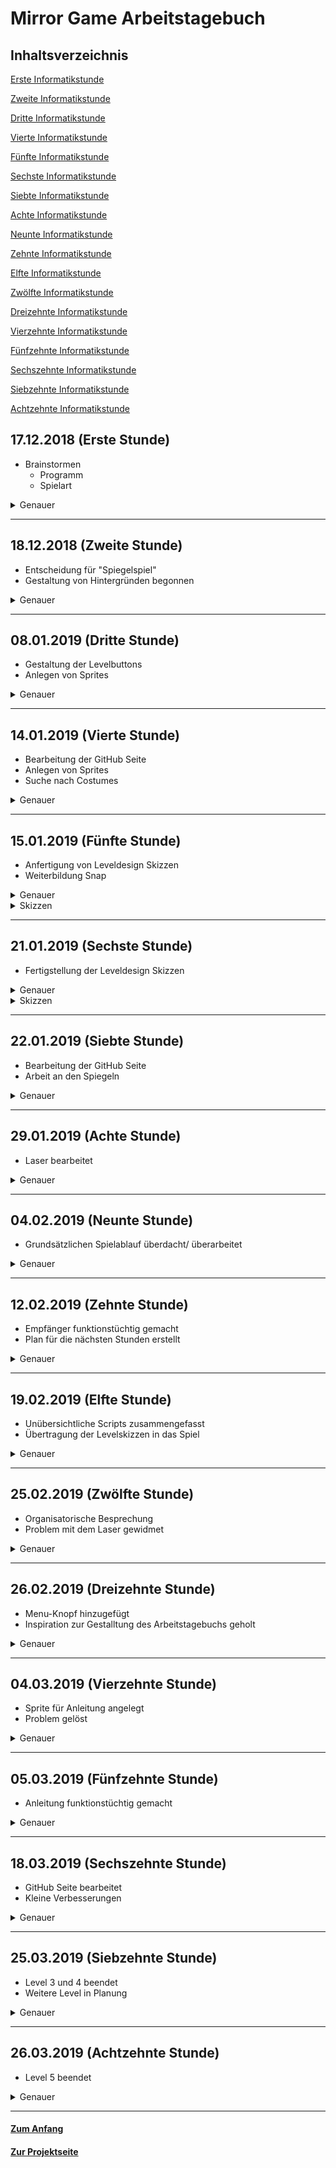 # Mirror Game Arbeitstagebuch

## Inhaltsverzeichnis <a name="Inhaltsverzeichnis"></a>

[Erste Informatikstunde](#eins)

[Zweite Informatikstunde](#zwei)

[Dritte Informatikstunde](#drei)

[Vierte Informatikstunde](#vier)

[Fünfte Informatikstunde](#fünf)

[Sechste Informatikstunde](#sechs)

[Siebte Informatikstunde](#sieben)

[Achte Informatikstunde](#acht)

[Neunte Informatikstunde](#neun)

[Zehnte Informatikstunde](#zehn)

[Elfte Informatikstunde](#elf)

[Zwölfte Informatikstunde](#zwölf)

[Dreizehnte Informatikstunde](#dreizehn)

[Vierzehnte Informatikstunde](#vierzehn)

[Fünfzehnte Informatikstunde](#fünfzehn)

[Sechszehnte Informatikstunde](#sechszehn)

[Siebzehnte Informatikstunde](#siebzehn)

[Achtzehnte Informatikstunde](#achtzehn)



## 17.12.2018 (Erste Stunde) <a name="eins"></a> 

*   Brainstormen
    - Programm
    - Spielart

<details>
  <summary>Genauer</summary> 
Da dies die erste Informatiktunde war, haben wir grundsätzlich überlegt welche Möglichkeiten wir für unser neues Projekt nutzen wollen. 
Greenfoot und Applab fielen allerdings raus, da wir uns im letzten Halbjahr intensiv in Snap reingearbeitet hatten, somit die
Grundfunktionen bereits gut beherrschten und ein anspruchvolleres Projekt in Angriff nehmen wollten. Dies wäre mit uns unbekannten Programmen nicht ohne sehr großen Zeitaufwand möglich gewesen.
    
Weitergehend haben wir gebrainstormed, ob wir ein weiteres Spiel, etwas nützliches oder doch etwas komplett anderes programmieren wollten. Überlegungen waren zum Beispiel Tetris, "Wer wird Millionär" oder 4 Bilder - 1 Wort nach zu programmieren, ein Storygame oder eine Art Spiegelspiel zu gestalten. Unser altes Memory Game weiter zu programmieren fiehl dabei raus, da wir für uns festgestellt haben, dass dies keine neuen Herausforderungen mehr bietet und somit keinen guten Anreiz bot, da wir natürlich nur was programmieren wollen, was uns auch Spaß macht.

Unser Ziel für die nächste Informatikstunde ist, dass wir uns auf ein Projekt geeinigt haben und vielleicht auch schon ein grobes Konzept für den Aufbau und Ablauf entwickelt haben. 
   </details>  <hr>
  


## 18.12.2018 (Zweite Stunde) <a name="zwei"></a> 

*   Entscheidung für "Spiegelspiel" 
*   Gestaltung von Hintergründen begonnen
    
<details>
  <summary>Genauer</summary> 
Nach einigen Überlegungen haben wir uns schließlich für das Spiegelspiel entschieden. Das grobe Konzept funktioniert wie folgt:
Zuerst wird ein Objekt aus einem "Sender" geschossen.
Dies soll im Endeffekt einen Empfänger erreichen. In der Zwischenzeit müssen Spiegel so eingestellt werden, dass das Objekt an ihnen im korrekten Winkel abprallt und Hindernisse und ähnliches umgeht. 

Somit gibt es mehrere Sachen die wir programmieren könnnen und müssen. Zum einen einen Laser, zum anderen Spiegel, welche den Laser reflektieren lassen. Dies wird nicht ganz einfach, aber ist auf jedenfall machbar. Wir haben dabei schon mehrere Ideen für die Umsetzung. Unter anderem könnten uns die Klonfunktionen und auch die Listen helfen. Zwei Sachen mit denen wir uns noch gar nicht auskennen, was also ganz interessant werden kann.

![Unbenannt](https://user-images.githubusercontent.com/42579285/54953790-5cd23e00-4f49-11e9-895f-1cb2e814ade3.png)

Daraufhin haben wir begonnen diese Idee in Snap zu verwirklichen. Angefangen mit dem Aussehen des Startbildschirms und der Levelauswahl, haben wir die Hintergründe in paint.net designt.

![start2](https://user-images.githubusercontent.com/42579285/51544472-4c75e800-1e60-11e9-8329-fc8c23fafac6.png)

Auch wenn die Bildqualtiät in Snap natürlich nicht die beste ist, ist es doch für unser Projekt vollkommen ausreichend, da für uns das Aussehen nicht an erster Stelle steht. Wie man schon am obigen Screenshot sehen kann, haben wir einen Start Knopf eingebaut. Durch das Anklicken des Start Knopf soll man nun zur Levelauswahl kommen. Die Levelauswahl soll dabei in den nächsten Stunden entstehen und mindestens sechs Level enthalten vielleicht aber auch mehr, was davon abhängt, wie viel Zeit wir haben.
</details> <hr>
 

## 08.01.2019 (Dritte Stunde) <a name="drei"></a> 

*   Gestaltung der Levelbuttons
*   Anlegen von Sprites

<details>
  <summary>Genauer</summary> 

Nachdem wir vor den Ferien schon mit den Hintergründen begonnen haben, setzen wir dies nun fort und erstellen zudem acht weitere Buttons, welche zu den jeweiligen Level führen werden. Wir haben uns jetzt also erstmal auf acht Level festgelegt, was eindeutig machbar ist, aber auch effektives Arbeiten benötigt. Zu jedem dieser Buttons wurde ein Sprite mit passendem Costume angelegt. Diese haben wir im vorhinein mit Hilfe von paint.net gestaltet.
        
![level 1 buis 8](https://user-images.githubusercontent.com/42579285/51106502-40e54a00-17ec-11e9-9229-18d016eaae20.png)
 
Darüber hinaus haben wir begonnen die Levelauswahl funktionstüchtig zu machen. Dies sieht noch ein wenig unübersichtlich aus vor allem dann, wenn wir alle acht Level fertiggestellt haben. Dafür müssen wir also noch eine Lösung suchen. Solange ist dies provisorisch und ist nur eine Notlösung, was seinen Zweck erfüllt. Auf die genaue und detaillierte Funktionsweise wird dann auch noch mal auf der Projektseite eingegangen.

![viel](https://user-images.githubusercontent.com/42579285/51544607-9a8aeb80-1e60-11e9-911f-b937c08e41e8.png)
</details> <hr>

## 14.01.2019 (Vierte Stunde) <a name="vier"></a> 

*   Bearbeitung der GitHub Seite 
*   Anlegen von Sprites
*   Suche nach Costumes
<details>
  <summary>Genauer</summary>
Anfangs haben wir unsere GitHub Seite auf den neusten Stand gebracht und mit Screenshots vervollständigt.
Weitergehend haben wir Sprites für die einzelnen Spiegel, Hindernisse, den Empfänder und den Sender angelegt und teilweise mit passenden Costumes ausgestattet. Hierbei haben wir versucht das erste Level im Stil einer Märchenwelt zu gestalten. Der Sender wird dabei durch einen Kobold und der Empfänger durch einen Kessel dargestellt. 
    
![sprites](https://user-images.githubusercontent.com/42579285/51106928-95d59000-17ed-11e9-8f96-b247adaba403.png)

Damit hätten wir schon mal viel vom Aussehen. Trotzdem haben wir noch nicht viel programmiert. Dies möchten wir in den nächsten Stunden ändern. Deshalb haben wir uns vorgenommen uns noch mehr über Snap und seine Möglichkeiten zu informieren, denn uns ist aufgefallen, dass das was wir anstreben nicht so einfach zu erreichen ist und auch zum Teil komplizierter ist. Bewegbare Spiegel, welche den Laser reflektieren lassen sollen, wollen wir spätestens in einem Monat fertig haben, was bedeutet, dass wir vielleicht auch etwas zu Hause machen müssen, um dieses Ziel zu erreichen. 
</details> <hr>

## 15.01.2019 (Fünfte Stunde) <a name="fünf"></a> 

*   Anfertigung von Leveldesign Skizzen
*   Weiterbildung Snap

<details>
  <summary>Genauer</summary>
Diese Stunde haben wir begonnen die verschiedenen Levelinhalte mit Hilfe von paint.net visuell darzustellen. Wie auf den Screenshots zu sehen ist, haben wir auf Details vorerst verzichtet und uns auf den groben Aufbau konzentriert. 
Im eigentlichen Spiel sollen die Level später als unterschiedliche Themenwelten gestaltet werden. Trotzdem haben wir es für sinnvoll erachtet diese vorerst zu vernachlässigen, der Übersicht zur Liebe.
In der nächsten Stunde wollen wir die Skizzen zu Ende führen und uns dann wieder vollkommen dem Programmieren widmen, was in letzter Zeit etwas zu kurz gekommen ist.
    
Ich (Leo) habe mich in der Zwischenzeit auch noch etwas genauer mit Snap auseinandergesetzt und habe mittlerweile einen ganz guten Überblick, was so alle möglich ist und uns vielleicht auch helfen kann. Die schon vor einigen Stunden angesprochene Funktion "make a clone" kann uns dabei viel Arbeit abnehmen und macht das ganze Projekt viel übersichtlicher. Das gleiche gilt für "make a list", was auch vieles vereinfacht und generell einfach besser zu handhaben ist.
</details>

<details>
  <summary>Skizzen</summary>
    
![skizze level 1](https://user-images.githubusercontent.com/42579285/51190316-44f39380-18e2-11e9-86fd-1ed3a70ea56b.png)

![skizze level 2](https://user-images.githubusercontent.com/42579285/51190319-46bd5700-18e2-11e9-8107-b53f0f3c6b31.png)

![sikzze level 3](https://user-images.githubusercontent.com/42579285/51190313-42913980-18e2-11e9-8c16-2893cf05c289.png)

</details> <hr>

## 21.01.2019 (Sechste Stunde) <a name="sechs"></a> 

*   Fertigstellung der Leveldesign Skizzen 

<details>
  <summary>Genauer</summary> 
Unsere Arbeit aus der letzten Stunde haben wir heute fortgeführt und die restlichen vier Level mit einem groben Aufbau versehen.
Dabei war unser Ziel die Level möglichst mit einem steigenden Schwierigkeitsgrad zu versehen und damit eine größere Herausforderung für den Spieler zu schaffen.
    
Wir haben bisher nur sieben Level gestaltet, da wir uns das achte Level künstlerisch offen gelassen haben. Dieses sollte bestmöglichst den größten Schwierigkeitsgrad haben, um eine echte Herausforderung zu schaffen. Teda hat zudem vermerkt, dass es eine Möglichkeit wäre, das achte Level "unmöglich" zu machen. Diese Entscheidung halten wir uns allerdings bis kurz vor dem Ende offen und konzentrieren uns nun erstmal auf die anderen Level und ihre Umsetzung.
</details>

<details>
  <summary>Skizzen</summary> 
    
![skizzelevel4](https://user-images.githubusercontent.com/42579285/51467354-a8f7db00-1d6c-11e9-9655-829da6ee67b6.png)
    
![skizze5 scnon](https://user-images.githubusercontent.com/42579285/51544787-eb9adf80-1e60-11e9-98f8-5e2d265c6044.png)

![skizzelevel6](https://user-images.githubusercontent.com/42579285/51467362-ac8b6200-1d6c-11e9-819c-4816f76e4c4d.png)

![skizzelevel7](https://user-images.githubusercontent.com/42579285/51467366-af865280-1d6c-11e9-9b78-ad951f0c8afd.png)

</details> <hr>

## 22.01.2019 (Siebte Stunde) <a name="sieben"></a> 

* Bearbeitung der GitHub Seite
* Arbeit an den Spiegeln

<details>
  <summary>Genauer</summary> 
Leo hat zu Hause angefangen sich mit den Bewegungsabläufen des "Lasers" und dem manuellen Drehen des Spiegels zu beschäftigen und dabei verschiedene mögliche Versionen ausprobiert. Dabei scheinen vor allem die für uns noch unbekannten Funktionen Pen, sowie List eine entscheidene Rolle im weiteren Verlauf dieses Projektes zu spielen. In der Stunde selbst haben wir hauptsächlich unsere in den vorherigen Stunden gestalteten Skizzen in unsere GitHub Seite übertragen.  
    
![Unbenannt](https://user-images.githubusercontent.com/42579285/54955990-331c1580-4f4f-11e9-9ee2-197bc49cc84d.png)

Dies sind erste Ansätze, um mithilfe von Klonen und Listen mehrere Spiegel zu erstellen. Mithilfe der Listen lässt sich dabei die x und y Position, sowie die Richtung der Spiegel speichern, was für die Reflektion eine wichtige Rolle spielen wird. Auf die genaue Funktion, sowie den Aufbau der einzelnen Blöcke wird nochmal detailliert auf der Projektseite eingegangen. 
</details> <hr>

## 29.01.2019 (Achte Stunde) <a name="acht"></a> 

*   Laser bearbeitet

<details>
  <summary>Genauer</summary>
Diese Stunde haben wir auf Leos Vorarbeit aufgebaut und uns hauptsächlich mit dem Laser beschäftigt.
Hierbei haben wir die uns bis dato unbekannte Funktion des Pens zu Nutzen gemacht. Damit der Laserstrahl nicht durchgängig sichtbar ist, hatten wir die Idee einen weißen Strahl zu erstellen, der den farbigen Strahl gewissermaßen ausradiert, indem er ihm mit kurzem Abstand folgt.
    
Anstatt einen weiteren Laser Sprite anzulegen, arbeiteten wir erneut mit der Funktion des Klonens.
Daraufhin haben wir uns damit beschäftigt, wie es möglich ist, dass der Strahl "verschwindet", sobald er ein Hindernis oder den Rand des Spielfeldes berührt. Zudem soll sobald ein Spiegel berührt wird der Strahl nach dem Grundsatz "Einfallswinkel=Ausfallswinkel" von diesem Spiegel reflektiert werden. Bei Berührung des Empfängers sind wir uns noch nicht sicher, ob wir direkt das nächste Level einleiten wollen oder den Spieler zuerst zurück zur Levelauswahl leiten. Die folgenden zwei Screenshots zeigen schon einmal die Grundblöcke für den Laser, welche in den folgenden Stunden noch verbessert werden müssen, aber zum jetzigen Zeitpunkt ausreichend sind. 

![Unbenannt](https://user-images.githubusercontent.com/42579285/54956708-f9e4a500-4f50-11e9-907c-b0dddd7f77fd.png)

![LaserKlonweiß](https://user-images.githubusercontent.com/42579285/54522459-931e2500-496d-11e9-9b24-e7eff1ebbabb.png)

Der Grundblock für den Laser hat auch schon die Reflektion mit inbegriffen, was natürlich noch nicht richtig funktioniert, aber von der Idee her richtig sein sollte und sich in den nächsten Stunden noch ausbauen lässt.  
</details> <hr>

## 04.02.2019 (Neunte Stunde) <a name="neun"></a> 

*   Grundsätzlichen Spielablauf überdacht/ überarbeitet

<details>
  <summary>Genauer</summary>
Nach vielen Überlegungen haben wir uns darauf geeinigt, den Spieler nach jedem erfolgreich absolvierten Level zurück zur Levelauswahl zu schicken, hauptsächlich um das "Snapsystem" nicht zu überlasten. Dies war bereits bei unserem letzten Projekt ein Problem (siehe Screenshot), deshalb wollen wir bei dem jetzigen, deutlich größeren, kein zusätzliches Risiko eingehen. Dies haben wir in der Stunde noch erfolgreich absolvieren können.
    
![Unbenannt](https://user-images.githubusercontent.com/42579285/55031292-9751de80-500e-11e9-82db-6706fdf50083.png)    
    
Außerdem hat sich Leo weiter mit den Spiegeln auseinandergesetzt, da diese bisher noch die größten Probleme verursachen und auch am meisten Zeit kosten. Dabei ist es uns schon gelungen die Spiegel einzelnd zu bewegen doch in Kombination mit dem Laser funktioniert das Reflektieren noch nicht richtig und muss eindeutig noch überarbeitet werden.
Zuhause hat Teda begonnen an der Projektseite zu schreiben, welche bisher von uns noch sehr vernachlässigt wurde.
</details> <hr>

## 12.02.2019 (Zehnte Stunde) <a name="zehn"></a> 

*   Empfänger funktionstüchtig gemacht
*   Plan für die nächsten Stunden erstellt

<details>
  <summary>Genauer</summary>
Diese Doppelstunde haben wir dazu genutzt den Empfänger funktionstüchtig zu machen. Hierzu haben wir mit Variablen gearbeitet, damit der Empfänger je nach Level an der gewünschten Position auftaucht. Dabei sind einige Positionen und Richtungen noch nicht vollends sicher, was sich nun aber schnell ändern lässt.
    
![EmpfängerPosition](https://user-images.githubusercontent.com/42579285/54521971-66b5d900-496c-11e9-8a4f-6e6ff2a4f23f.png)

Den Rest der Stunde haben wir unsere Github Seite auf den neusten Stand gebracht und einen Plan für außerhalb der Schule und die nächsten Stunden entwickelt. Dieser beinhaltet das Vollenden des ersten Levels und die darauf folgende Weiterleitung zu der Levelauswahl. Dabei muss berücksichtigt werden, dass alles zurückgestellt werden muss, damit man mit dem nächsten Level fortführen kann. Zudem haben wir über einen möglichen Home Button nachgedacht, welchen wir vielleicht noch einbauen werden. Dieser könnte nützlich werden, wenn man ein Level nicht schafft und deshalb gerne ein anderes anfangen möchte.
</details> <hr>

## 19.02.2019 (Elfte Stunde) <a name="elf"></a> 

*   Unübersichtliche Scripts zusammengefasst
*   Übertragung der Levelskizzen in das Spiel

<details>
  <summary>Genauer</summary>
Angefangen haben wir diese Stunde damit ein wenig "aufzuräumen" und unsere Scripts anschaulicher zu gestalten.
Dafür haben wir die Funktion "make a block" erstmals benutzt, um die sehr großen Blöcke, welche nur aus einfachen Control Befehlen bestanden, zusammenzufassen.

![blocks](https://user-images.githubusercontent.com/42579285/53021549-bf6f8000-3459-11e9-8a46-2b1b73ad2992.png) ![level 1ausgeklappt](https://user-images.githubusercontent.com/42579285/53421956-db859b00-39de-11e9-8835-48f4b0d7650b.png)


Nun sieht unsere Stage Script Seite nicht mehr so unordentlich aus, sondern ist viel besser zu verstehen und zugleich nicht so verwirrend:

![stage](https://user-images.githubusercontent.com/42579285/53021572-c9917e80-3459-11e9-931e-bd041e30f349.png)

Danach haben wir uns damit beschäftigt unsere Levelskizzen langsam auf das wirkliche Spiel zu übertragen.
Unser Problem besteht momentan noch darin, dass die Spiegel sich nicht getrennt voneinander bewegen lassen, da wir sie als Klone voneinander angelegt haben. Sollten wir für dieses Problem keine Lösung mehr finden, müssen wir die Spiegel doch als drei verschiedene Sprites anlegen, was wir aus ästhetischen Gründen eigentlich vermeiden wollten. Abgesehen davon sind nun die ersten drei Level funktionstüchtig. Allerdings noch mit einem sehr einfachen Design. Diesem wollen wir uns erst widmen, wenn alles andere einwandfrei funktioniert.  
So sehen bis jetzt zum Beispiel Level 1 und 3 aus, wobei wir uns dafür entschieden haben den Hintergrund und das Aussehen der Spirtes erstmal etwas moderat zu halten, damit wir dadurch nicht abgelenkt werden:

![Unbenannt](https://user-images.githubusercontent.com/42579285/54958320-9f017c80-4f55-11e9-93e3-128b4217e2e2.png)
![Unbenannt](https://user-images.githubusercontent.com/42579285/54958391-d708bf80-4f55-11e9-8437-80d51f71cb52.png)
</details> <hr>

## 25.02.2019 (Zwölfte Stunde) <a name="zwölf"></a> 

*   Organisatorische Besprechung 
*   Problem mit dem Laser gewidmet

<details>
  <summary>Genauer</summary>
Der Anfang dieser Stunde wurde für organisatorische Absprachen genutzt, bezüglich des Abgabetermins für dieses Projekt.
Heute haben wir uns mit dem Problem beschäftigt, dass der weiße Laserstrahl, der dem Hauptstrahl folgt auf dem Background der Levelauswahl sichtbar bleibt, sobald sich der Spieler dazu entscheidet das Spiel zu beenden, nachdem der Laserstrahl gegen einen Rand gekommen ist. Auf den Hinweis von Herrn Buhl hin haben wir begonnen Lösungswege auszutesten, die entweder den weißen Strahl auslöschen sobald der rote Strahl die Wand berührt, oder den weißen Strahl nur auf der Levelauswahl mit farbigen Hintergrund "hided". Eine Endlösung haben wir jedoch noch nicht gefunden.
Hier ist das Problem nochmal als Screenshot:
    
![Unbenannt](https://user-images.githubusercontent.com/42579285/54958670-cd338c00-4f56-11e9-978a-4d468e9c7cd8.png)    
</details> <hr>

## 26.02.2019 (Dreizehnte Stunde) <a name="dreizehn"></a> 

*   Menu-Knopf hinzugefügt
*   Inspiration zur Gestalltung des Arbeitstagebuchs geholt

<details>
  <summary>Genauer</summary>
Angefangen haben wir diese Stunde mit dem Hinzufügen eines Menu-Knopfs, welcher einen innerhalb eines Levels durch das Anklicken wieder zurück zum Menu bringt. Dadurch müssen wir auch nicht mehr so häufig die grüne Fahne benutzen, welche am Anfang noch sehr häufig zum Einsatz gekommen ist. Außerdem haben wir uns mit dem Problem aus der letzten Stunde erneut auseinandergesetzt. Dabei sind wir leider noch nicht zu einem zufriedenstellenden Zustand gekommen. Diesem Problem werden wir trotzdem weiter nachgehen und versuchen es schlussendlich zu lösen.
    
![Menubutton](https://user-images.githubusercontent.com/42579285/54522838-7a623f00-496e-11e9-922a-2e9abff0a0ac.png) ![Unbenannt](https://user-images.githubusercontent.com/42579285/55032724-d33a7300-5011-11e9-9926-d42e69a4ddb3.png)
    
Des Weiteren haben wir an unserem Arbeitstagebuch gearbeitet und uns dabei am hervorragenden Tagebuch von Tom Storbeck und Felix Herrmann inspiriert, welches neben einem Inhaltsverzeichnis auch noch eine To-Do-Liste und eine Ausklapp Funktion hat, welche durch das Anklicken genauere Informationen über die jeweilige Stunden bietet. Diese Möglichkeiten haben es uns sehr angetan und wir werden dies nun auch in unseren Stundenblog integrieren, um ihn noch leserfreundlicher und übersichtlicher zu machen.
</details> <hr>

## 04.03.2019 (Vierzehnte Stunde) <a name="vierzehn"></a> 

*   Sprite für Anleitung angelegt
*   Problem gelöst

<details>
  <summary>Genauer</summary>
Leo hat zuhause einen unserer gravierensten Fehler lösen können. Bislang bestand immer das Problem, dass sich nur einer der Spiegel frei bewegen lassen konnte, da die Spiegel Klone voneinander waren. Die Grundidee war von Anfang an korrekt, doch hat eine falsche Variable dazu geführt, dass das Endergebnis nicht funktionstüchtig war. So ist das halt manchmal beim Programmieren :)
    
Diese falsche Variable wurde gefunden und ausgetauscht. Nun lassen sich alle Spiegel unabhängig voneinander vom Spieler bewegen. 

![Unbenannt](https://user-images.githubusercontent.com/42579285/55032506-48f20f00-5011-11e9-829a-843e76821394.png) ![Unbenannt](https://user-images.githubusercontent.com/42579285/55032615-98383f80-5011-11e9-9764-b8449229f377.png)

Dies sieht vielleicht etwas verwirrend auf den ersten Blick aus, wird aber alles noch ganz genau auf der Projektseite erklärt. Dies hat sehr viel Arbeit gekostet, ist aber trotzdem noch längst nicht perfekt und wir werden weiter daran arbeiten unser programmiertes zu verbessern.

Nachdem Teda auf den neusten Stand gesetzt und das alte Problem verstanden wurde, haben wir in der Stunde einen neuen Sprite angelegt, um dem Spieler Zugang zu einer kurzen Spielanleitung zu ermöglichen. Diese muss noch geschrieben und mit Hilfe von Paint gestaltet werden.

![Sprites](https://user-images.githubusercontent.com/42579285/54523002-ce6d2380-496e-11e9-9961-68478eb4dc15.png)
 </details> <hr>

## 05.03.2019 (Fünfzehnte Stunde) <a name="fünfzehn"></a>

*   Anleitung funktionstüchtig gemacht

<details>
  <summary>Genauer</summary>
Diese Doppelstunde haben wir hauptsächlich dafür genutzt verschiedene Versionen auszuprobieren, wie die Spielanleitung gestaltet und umgesetzt werden könnte. Ursprünglich war geplant einfach den Text mit Hilfe von Paint als Bild einzufügen. Da die Qualität beim einfügen in Snap allerdings stark leidet, haben wir uns schnell dagegen entschieden. Stattdessen haben wir beschlossen einen extra Sprite im Programm selbst für den Text anzulegen. Da es optisch mit einer Erzähler Figur allerdings suboptimal war, haben wir den Sprite ohne Costume gelassen, so dass ausschließlich der Text sichtbar ist.

![Anleitung](https://user-images.githubusercontent.com/42579285/54523062-ee9ce280-496e-11e9-9052-46bb2e565d6d.png) ![Unbenannt](https://user-images.githubusercontent.com/42579285/55033329-3678d500-5013-11e9-81c6-b818fbe8cd2c.png)

Die Anleitung ist dabei nicht sehr lang, da es zum einen dann besser zu verstehen ist und generell gesehen auch nicht viel zu erklären gibt. Unsere Intention ist vielmehr, dass der Spieler viel selbst ausprobiert und selbst schaut, wie man die einzelnen Level lösen kann, als dass er sich durch eine langweilige Anleitung lesen muss, denn Spaß steht bei unserem Projekt an erster Stelle.
</details> <hr>


## 18.03.2019 (Sechszehnte Stunde) <a name="sechszehn"></a>

*   GitHub Seite bearbeitet
*   Kleine Verbesserungen

<details>
  <summary>Genauer</summary>
Da Leo diese Stunde leider nicht da sein konnte, habe ich aufgrund der näherkommenden Deadline hauptsächlich an dem zuvor schon zuhause von mir bearbeiteten Arbeitstagebuch gearbeitet. Somit gibt es diese Stunde keine Screenshots vom projekt, da wir dort keine großen Fortschritte gemacht haben. Außerdem fängt auch so langsam das Lernen für das Abitur an, wodurch wir nicht mehr so schnell mit unserem projekt vorankommen. Da wir aber beide in Ferien nicht zu Hause sind, müssen wir das gesamte Projekt vor den Ferien fertig haben, was bedeutet, dass wir jetzt noch mal effektiver arbeiten müssen. 
    
Ich (Leo) habe mich am heutigen Abend noch ein wenig mit unserem Snap Projekt beschäftigt. Dabei habe ich vor allem kleine Verbesserungen vorgenommen und versucht das ganze Projekt noch übersichtlicher zu gestalten. So habe ich unter anderem beim Laser einen Block für die Startposition des Lasers erstellt, welche sich von Level zu Level unterscheidet. Dadurch lässt sich ein sehr langer Block stark kürzen, was dem Aussehen des Projektes sehr gut tut.

![Unbenannt](https://user-images.githubusercontent.com/42579285/55034253-58735700-5015-11e9-9a05-60f535893ab5.png)
</details> <hr>
 
## 25.03.2019 (Siebzehnte Stunde) <a name="siebzehn"></a>
 
*  Level 3 und 4 beendet     
*  Weitere Level in Planung
 
<details>
  <summary>Genauer</summary> 
Heute ist unsere vorletzte Stunde vor der Abgabe des Stundenprotokolls. Wir haben weiter fleißig gearbeitet und haben es schlussendlich geschafft Level 3 und 4 ziemlich fertigzustellen. Natürlich gibt es immer etwas zu verbessern und dies werden wir sehr wahrscheinlich auch tun, trotzdem sind wir mit dem derzeitigen Resultat sehr zu frieden. Hier ist zum Beispiel Level 4: 

![Unbenannt](https://user-images.githubusercontent.com/42579285/55034744-7ee5c200-5016-11e9-988a-8b7a2473597b.png)

Den Vorteil den wir mittlerweile haben ist der, dass wir das Grundkonstrukt haben und nur noch Werte einsetzen müssen. So ist vieles nur noch "if Level=..." und wir müssen dann entscheiden, wo die einzelnen Sachen, wie Spiegel, Hindernisse, Empfänger und Sender sich befinden. Dabei orientieren wir uns sehr gerne an unseren Skizzen, welche wir in der fünften und sechsten Informatikstunde gezeichnet haben. Somit sind die Level an sich nur noch Fleißarbeit, außer wenn es noch spezielle "extras" gibt. In der nächsten Stunden wollen wir dann weiter an unseren Leveln arbeiten.
</details> <hr>
  
## 26.03.2019 (Achtzehnte Stunde) <a name="achtzehn"></a>
 
*  Level 5 beendet
 
<details>
  <summary>Genauer</summary> 
Dies ist unsere letzte Informatikstunde, welche hier in diesem Stundenblog dokumentiert wird. Wie in der letzten Stunde schon geplant, haben wir weiter an unseren Leveln gearbeitet. Dabei haben wir das fünfte Level bearbeitet und grob gesagt fertiggestellt. Auch hier dienten wieder unsere Skizzen als gute Vorbilder, wodurch wir uns nicht mehr auf das Aussehen konzentrieren mussten.
    
![Unbenannt](https://user-images.githubusercontent.com/42579285/55035389-244d6580-5018-11e9-9c98-7b5dd77fe9ab.png)  


</details> <hr>
  
  
#### [Zum Anfang](#Inhaltsverzeichnis)

#### [Zur Projektseite](https://github.com/LeoandTeda/-/blob/master/README.md)
